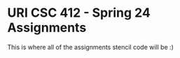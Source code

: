 # URI CSC 412 - Spring 24 Assignments

This is where all of the assignments stencil code will be :)
